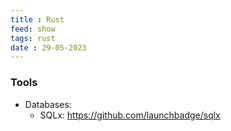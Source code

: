 ```yaml
---
title : Rust
feed: show
tags: rust
date : 29-05-2023
---
```


### Tools

- Databases:
  - SQLx: https://github.com/launchbadge/sqlx

